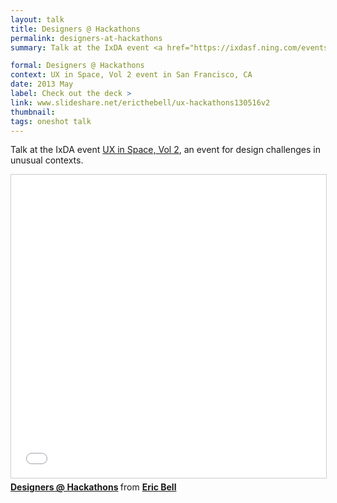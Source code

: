 ```yaml
---
layout: talk
title: Designers @ Hackathons
permalink: designers-at-hackathons
summary: Talk at the IxDA event <a href="https://ixdasf.ning.com/events/ux-in-space-vol-2">UX in Space, Vol 2</a>, an event for design challenges in unusual contexts.

formal: Designers @ Hackathons
context: UX in Space, Vol 2 event in San Francisco, CA
date: 2013 May
label: Check out the deck >
link: www.slideshare.net/ericthebell/ux-hackathons130516v2
thumbnail: 
tags: oneshot talk
---
```


Talk at the IxDA event <a href="https://ixdasf.ning.com/events/ux-in-space-vol-2">UX in Space, Vol 2</a>, an event for design challenges in unusual contexts.

<iframe src="//www.slideshare.net/slideshow/embed_code/key/qzDSGEmgFnWfQt" width="595" height="485" frameborder="0" marginwidth="0" marginheight="0" scrolling="no" style="border:1px solid #CCC; border-width:1px; margin-bottom:5px; max-width: 100%;" allowfullscreen> </iframe> <div style="margin-bottom:5px"> <strong> <a href="//www.slideshare.net/ericthebell/ux-hackathons130516v2" title="Designers @ Hackathons" target="_blank">Designers @ Hackathons</a> </strong> from <strong><a href="//www.slideshare.net/ericthebell" target="_blank">Eric Bell</a></strong> </div>
